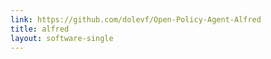 ```yaml
---
link: https://github.com/dolevf/Open-Policy-Agent-Alfred
title: alfred
layout: software-single
---
```

